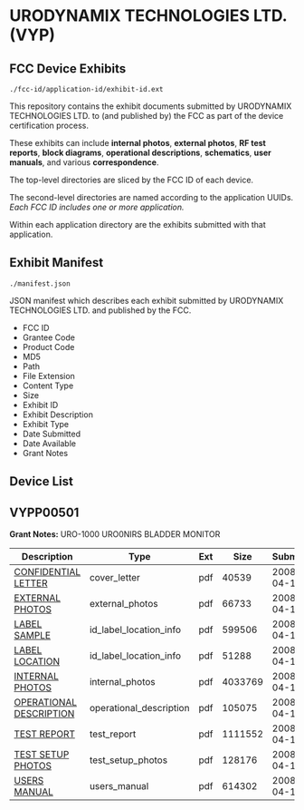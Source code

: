 # URODYNAMIX TECHNOLOGIES LTD. (VYP)
## FCC Device Exhibits

```
./fcc-id/application-id/exhibit-id.ext
```

This repository contains the exhibit documents submitted by URODYNAMIX TECHNOLOGIES LTD. to (and published by) the FCC as part of the device certification process.

These exhibits can include **internal photos**, **external photos**, **RF test reports**, **block diagrams**, **operational descriptions**, **schematics**, **user manuals**, and various **correspondence**.

The top-level directories are sliced by the FCC ID of each device.

The second-level directories are named according to the application UUIDs. *Each FCC ID includes one or more application.*

Within each application directory are the exhibits submitted with that application. 

## Exhibit Manifest

```
./manifest.json
```

JSON manifest which describes each exhibit submitted by URODYNAMIX TECHNOLOGIES LTD. and published by the FCC.

- FCC ID
- Grantee Code
- Product Code
- MD5
- Path
- File Extension
- Content Type
- Size
- Exhibit ID
- Exhibit Description
- Exhibit Type
- Date Submitted
- Date Available
- Grant Notes

## Device List
## VYPP00501
**Grant Notes:** URO-1000 URO0NIRS BLADDER MONITOR

| Description | Type | Ext | Size | Submitted | Available |
| ----------- | ---- | --- | ---- | --------- | --------- |
| [CONFIDENTIAL LETTER](VYPP00501/410b72f2803728c083775c0043c64183/927949.pdf) | cover_letter | pdf | 40539 | 2008-04-15 | 2008-04-16 |
| [EXTERNAL PHOTOS](VYPP00501/410b72f2803728c083775c0043c64183/927951.pdf) | external_photos | pdf | 66733 | 2008-04-15 | 2008-04-16 |
| [LABEL SAMPLE](VYPP00501/410b72f2803728c083775c0043c64183/927948.pdf) | id_label_location_info | pdf | 599506 | 2008-04-15 | 2008-04-16 |
| [LABEL LOCATION](VYPP00501/410b72f2803728c083775c0043c64183/927954.pdf) | id_label_location_info | pdf | 51288 | 2008-04-15 | 2008-04-16 |
| [INTERNAL PHOTOS](VYPP00501/410b72f2803728c083775c0043c64183/927953.pdf) | internal_photos | pdf | 4033769 | 2008-04-15 | 2008-04-16 |
| [OPERATIONAL DESCRIPTION](VYPP00501/410b72f2803728c083775c0043c64183/927952.pdf) | operational_description | pdf | 105075 | 2008-04-15 | 2008-04-16 |
| [TEST REPORT](VYPP00501/410b72f2803728c083775c0043c64183/927950.pdf) | test_report | pdf | 1111552 | 2008-04-15 | 2008-04-16 |
| [TEST SETUP PHOTOS](VYPP00501/410b72f2803728c083775c0043c64183/927956.pdf) | test_setup_photos | pdf | 128176 | 2008-04-15 | 2008-04-16 |
| [USERS MANUAL](VYPP00501/410b72f2803728c083775c0043c64183/927955.pdf) | users_manual | pdf | 614302 | 2008-04-15 | 2008-04-16 |
